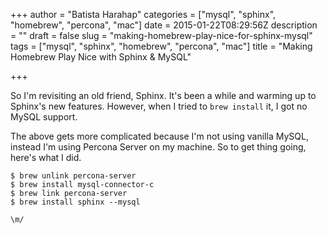 +++
author = "Batista Harahap"
categories = ["mysql", "sphinx", "homebrew", "percona", "mac"]
date = 2015-01-22T08:29:56Z
description = ""
draft = false
slug = "making-homebrew-play-nice-for-sphinx-mysql"
tags = ["mysql", "sphinx", "homebrew", "percona", "mac"]
title = "Making Homebrew Play Nice with Sphinx & MySQL"

+++


So I'm revisiting an old friend, Sphinx. It's been a while and warming up to Sphinx's new features. However, when I tried to `brew install` it, I got no MySQL support.

The above gets more complicated because I'm not using vanilla MySQL, instead I'm using Percona Server on my machine. So to get thing going, here's what I did.

```
$ brew unlink percona-server
$ brew install mysql-connector-c
$ brew link percona-server
$ brew install sphinx --mysql
```

`\m/`